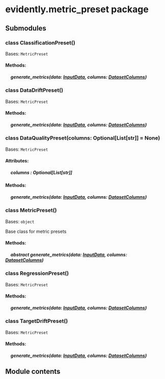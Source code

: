 # evidently.metric_preset package

## Submodules


### class ClassificationPreset()
Bases: `MetricPreset`


#### Methods: 

##### &nbsp;&nbsp;&nbsp;&nbsp; generate_metrics(data: [InputData](evidently.metrics.md#evidently.metrics.base_metric.InputData), columns: [DatasetColumns](evidently.utils.md#evidently.utils.data_operations.DatasetColumns))

### class DataDriftPreset()
Bases: `MetricPreset`


#### Methods: 

##### &nbsp;&nbsp;&nbsp;&nbsp; generate_metrics(data: [InputData](evidently.metrics.md#evidently.metrics.base_metric.InputData), columns: [DatasetColumns](evidently.utils.md#evidently.utils.data_operations.DatasetColumns))

### class DataQualityPreset(columns: Optional[List[str]] = None)
Bases: `MetricPreset`

#### Attributes: 

##### &nbsp;&nbsp;&nbsp;&nbsp; columns : Optional[List[str]] 

#### Methods: 

##### &nbsp;&nbsp;&nbsp;&nbsp; generate_metrics(data: [InputData](evidently.metrics.md#evidently.metrics.base_metric.InputData), columns: [DatasetColumns](evidently.utils.md#evidently.utils.data_operations.DatasetColumns))

### class MetricPreset()
Bases: `object`

Base class for metric presets

#### Methods: 

##### &nbsp;&nbsp;&nbsp;&nbsp; abstract  generate_metrics(data: [InputData](evidently.metrics.md#evidently.metrics.base_metric.InputData), columns: [DatasetColumns](evidently.utils.md#evidently.utils.data_operations.DatasetColumns))

### class RegressionPreset()
Bases: `MetricPreset`


#### Methods: 

##### &nbsp;&nbsp;&nbsp;&nbsp; generate_metrics(data: [InputData](evidently.metrics.md#evidently.metrics.base_metric.InputData), columns: [DatasetColumns](evidently.utils.md#evidently.utils.data_operations.DatasetColumns))

### class TargetDriftPreset()
Bases: `MetricPreset`


#### Methods: 

##### &nbsp;&nbsp;&nbsp;&nbsp; generate_metrics(data: [InputData](evidently.metrics.md#evidently.metrics.base_metric.InputData), columns: [DatasetColumns](evidently.utils.md#evidently.utils.data_operations.DatasetColumns))
## Module contents
